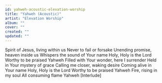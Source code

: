 ```yaml
---
id: yahweh-acoustic-elevation-worship
title: "Yahweh (Acoustic)"
artist: "Elevation Worship"
album: ""
cover: ""
created: ""
updated: ""
---
```


Spirit of Jesus, living within us
Never to fail or forsake
Unending promise, heaven inside us
Whispers the sound of Your name
Holy, Holy is the Lord
Worthy to be praised
Yahweh
Filled with Your wonder, here I surrender
Held in Your mystery of grace
Calling me closer, waking desire
Coming alive in Your name
Holy, Holy is the Lord
Worthy to be praised
Yahweh
Fire, rising in my soul
All consuming flame
Yahweh
[Interlude]